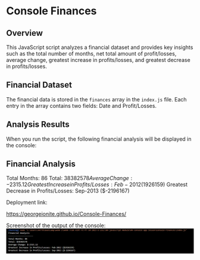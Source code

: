 
# Console Finances

## Overview

This JavaScript script analyzes a financial dataset and provides key insights such as the total number of months, net total amount of profit/losses, average change, greatest increase in profits/losses, and greatest decrease in profits/losses.

## Financial Dataset

The financial data is stored in the `finances` array in the `index.js` file. Each entry in the array contains two fields: Date and Profit/Losses.

## Analysis Results

When you run the script, the following financial analysis will be displayed in the console:

Financial Analysis
---------------------
Total Months: 86
Total: $38382578
Average Change: -2315.12
Greatest Increase in Profits/Losses: Feb-2012 ($1926159)
Greatest Decrease in Profits/Losses: Sep-2013 ($-2196167)

Deployment link: 

https://georgeionite.github.io/Console-Finances/


Screenshot of the output of the console: 
![Alt Text](images/Console%20Output.png)
